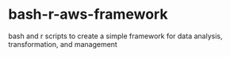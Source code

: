 # bash-r-aws-framework
bash and r scripts to create a simple framework for data analysis, transformation, and management

